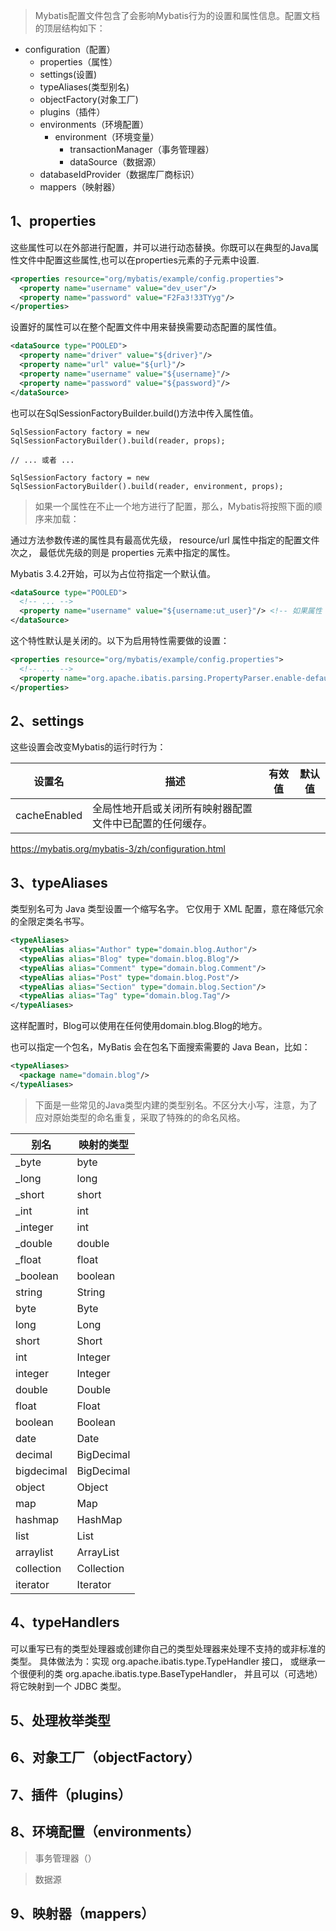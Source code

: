 > Mybatis配置文件包含了会影响Mybatis行为的设置和属性信息。配置文档的顶层结构如下：

* configuration（配置）
    * properties（属性）
    * settings(设置)
    * typeAliases(类型别名)
    * objectFactory(对象工厂)
    * plugins（插件）
    * environments（环境配置）
        * environment（环境变量）
            * transactionManager（事务管理器）
            * dataSource（数据源）
    * databaseIdProvider（数据库厂商标识）
    * mappers（映射器）

1、properties
--
这些属性可以在外部进行配置，并可以进行动态替换。你既可以在典型的Java属性文件中配置这些属性,也可以在properties元素的子元素中设置.
```xml
<properties resource="org/mybatis/example/config.properties">
  <property name="username" value="dev_user"/>
  <property name="password" value="F2Fa3!33TYyg"/>
</properties>
```

设置好的属性可以在整个配置文件中用来替换需要动态配置的属性值。
```xml
<dataSource type="POOLED">
  <property name="driver" value="${driver}"/>
  <property name="url" value="${url}"/>
  <property name="username" value="${username}"/>
  <property name="password" value="${password}"/>
</dataSource>
```

也可以在SqlSessionFactoryBuilder.build()方法中传入属性值。
```
SqlSessionFactory factory = new SqlSessionFactoryBuilder().build(reader, props);

// ... 或者 ...

SqlSessionFactory factory = new SqlSessionFactoryBuilder().build(reader, environment, props);
```

> 如果一个属性在不止一个地方进行了配置，那么，Mybatis将按照下面的顺序来加载：
>
通过方法参数传递的属性具有最高优先级，
resource/url 属性中指定的配置文件次之，
最低优先级的则是 properties 元素中指定的属性。

Mybatis 3.4.2开始，可以为占位符指定一个默认值。
```xml
<dataSource type="POOLED">
  <!-- ... -->
  <property name="username" value="${username:ut_user}"/> <!-- 如果属性 'username' 没有被配置，'username' 属性的值将为 'ut_user' -->
</dataSource>
```

这个特性默认是关闭的。以下为启用特性需要做的设置：
```xml
<properties resource="org/mybatis/example/config.properties">
  <!-- ... -->
  <property name="org.apache.ibatis.parsing.PropertyParser.enable-default-value" value="true"/> <!-- 启用默认值特性 -->
</properties>
```

2、settings
--
这些设置会改变Mybatis的运行时行为：

| 设置名 | 描述 | 有效值 | 默认值 |
| ----- | --- | ----- | ----- |
| cacheEnabled | 全局性地开启或关闭所有映射器配置文件中已配置的任何缓存。|

https://mybatis.org/mybatis-3/zh/configuration.html

3、typeAliases
--
类型别名可为 Java 类型设置一个缩写名字。 它仅用于 XML 配置，意在降低冗余的全限定类名书写。

```xml
<typeAliases>
  <typeAlias alias="Author" type="domain.blog.Author"/>
  <typeAlias alias="Blog" type="domain.blog.Blog"/>
  <typeAlias alias="Comment" type="domain.blog.Comment"/>
  <typeAlias alias="Post" type="domain.blog.Post"/>
  <typeAlias alias="Section" type="domain.blog.Section"/>
  <typeAlias alias="Tag" type="domain.blog.Tag"/>
</typeAliases>
```

这样配置时，Blog可以使用在任何使用domain.blog.Blog的地方。

也可以指定一个包名，MyBatis 会在包名下面搜索需要的 Java Bean，比如：
```xml
<typeAliases>
  <package name="domain.blog"/>
</typeAliases>
```

> 下面是一些常见的Java类型内建的类型别名。不区分大小写，注意，为了应对原始类型的命名重复，采取了特殊的的命名风格。

|别名 |映射的类型|
|---|----|
|_byte	|byte|
|_long	|long|
|_short	|short|
|_int	|int|
|_integer|	int|
|_double	|double|
|_float	|float|
|_boolean	|boolean|
|string	|String|
|byte	|Byte|
|long	|Long|
|short	|Short|
|int	|Integer|
|integer	|Integer|
|double	|Double|
|float	|Float|
|boolean	|Boolean|
|date	|Date|
|decimal	|BigDecimal|
|bigdecimal	|BigDecimal|
|object	|Object|
|map	|Map|
|hashmap	|HashMap|
|list	|List|
|arraylist	|ArrayList|
|collection	|Collection|
|iterator	|Iterator|

4、typeHandlers
--
可以重写已有的类型处理器或创建你自己的类型处理器来处理不支持的或非标准的类型。
具体做法为：实现 org.apache.ibatis.type.TypeHandler 接口， 或继承一个很便利的类 org.apache.ibatis.type.BaseTypeHandler， 并且可以（可选地）将它映射到一个 JDBC 类型。

5、处理枚举类型
--


6、对象工厂（objectFactory）
--

7、插件（plugins）
--

8、环境配置（environments）
--

> 事务管理器（）

> 数据源

9、映射器（mappers）
--
